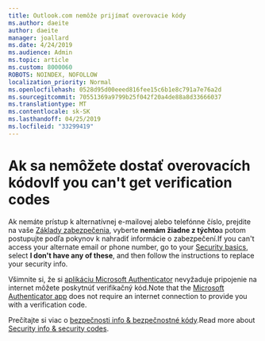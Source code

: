 ```yaml
---
title: Outlook.com nemôže prijímať overovacie kódy
ms.author: daeite
author: daeite
manager: joallard
ms.date: 4/24/2019
ms.audience: Admin
ms.topic: article
ms.custom: 8000060
ROBOTS: NOINDEX, NOFOLLOW
localization_priority: Normal
ms.openlocfilehash: 0528d95d00eeed816fee15c6b1e8c791a7e76a2d
ms.sourcegitcommit: 70551369a9799b25f042f20a4de88a8d33666037
ms.translationtype: MT
ms.contentlocale: sk-SK
ms.lasthandoff: 04/25/2019
ms.locfileid: "33299419"
---
```

# <a name="if-you-cant-get-verification-codes"></a><span data-ttu-id="f7705-102">Ak sa nemôžete dostať overovacích kódov</span><span class="sxs-lookup"><span data-stu-id="f7705-102">If you can't get verification codes</span></span>

<span data-ttu-id="f7705-103">Ak nemáte prístup k alternatívnej e-mailovej alebo telefónne číslo, prejdite na vaše [Základy zabezpečenia](https://account.microsoft.com/security), vyberte **nemám žiadne z týchto**a potom postupujte podľa pokynov k nahradiť informácie o zabezpečení.</span><span class="sxs-lookup"><span data-stu-id="f7705-103">If you can't access your alternate email or phone number, go to your [Security basics](https://account.microsoft.com/security), select **I don't have any of these**, and then follow the instructions to replace your security info.</span></span>

<span data-ttu-id="f7705-104">Všimnite si, že si [aplikáciu Microsoft Authenticator](https://go.microsoft.com/fwlink/?linkid=2016117) nevyžaduje pripojenie na internet môžete poskytnúť verifikačný kód.</span><span class="sxs-lookup"><span data-stu-id="f7705-104">Note that the [Microsoft Authenticator app](https://go.microsoft.com/fwlink/?linkid=2016117) does not require an internet connection to provide you with a verification code.</span></span>

<span data-ttu-id="f7705-105">Prečítajte si viac o [bezpečnosti info & bezpečnostné kódy](https://support.microsoft.com/help/12428/).</span><span class="sxs-lookup"><span data-stu-id="f7705-105">Read more about [Security info & security codes](https://support.microsoft.com/help/12428/).</span></span>